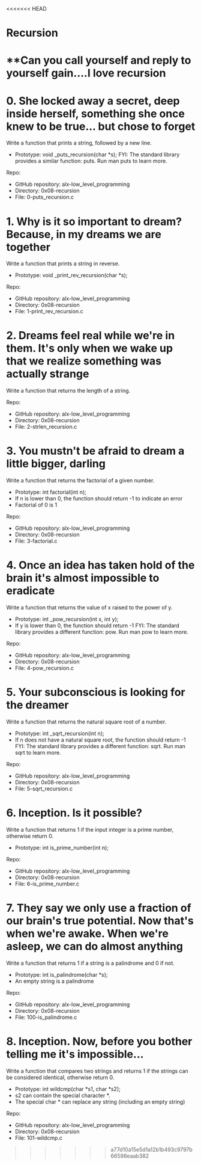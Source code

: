 <<<<<<< HEAD
# Recursion
**Can you call yourself and reply to yourself gain....I love recursion
=======
# 0. She locked away a secret, deep inside herself, something she once knew to be true... but chose to forget

Write a function that prints a string, followed by a new line.

- Prototype: void _puts_recursion(char *s);
FYI: The standard library provides a similar function: puts. Run man puts to learn more.

Repo:
- GitHub repository: alx-low_level_programming
- Directory: 0x08-recursion
- File: 0-puts_recursion.c
   
# 1. Why is it so important to dream? Because, in my dreams we are together

Write a function that prints a string in reverse.

- Prototype: void _print_rev_recursion(char *s);

Repo:
- GitHub repository: alx-low_level_programming
- Directory: 0x08-recursion
- File: 1-print_rev_recursion.c
   
# 2. Dreams feel real while we're in them. It's only when we wake up that we realize something was actually strange

Write a function that returns the length of a string.

Repo:
- GitHub repository: alx-low_level_programming
- Directory: 0x08-recursion
- File: 2-strlen_recursion.c
   
# 3. You mustn't be afraid to dream a little bigger, darling

Write a function that returns the factorial of a given number.

- Prototype: int factorial(int n);
- If n is lower than 0, the function should return -1 to indicate an error
- Factorial of 0 is 1

Repo:
- GitHub repository: alx-low_level_programming
- Directory: 0x08-recursion
- File: 3-factorial.c
   
# 4. Once an idea has taken hold of the brain it's almost impossible to eradicate

Write a function that returns the value of x raised to the power of y.

- Prototype: int _pow_recursion(int x, int y);
- If y is lower than 0, the function should return -1
FYI: The standard library provides a different function: pow. Run man pow to learn more.

Repo:
- GitHub repository: alx-low_level_programming
- Directory: 0x08-recursion
- File: 4-pow_recursion.c
   
# 5. Your subconscious is looking for the dreamer

Write a function that returns the natural square root of a number.

- Prototype: int _sqrt_recursion(int n);
- If n does not have a natural square root, the function should return -1
FYI: The standard library provides a different function: sqrt. Run man sqrt to learn more.

Repo:
- GitHub repository: alx-low_level_programming
- Directory: 0x08-recursion
- File: 5-sqrt_recursion.c
   
# 6. Inception. Is it possible?

Write a function that returns 1 if the input integer is a prime number, otherwise return 0.

- Prototype: int is_prime_number(int n);

Repo:
- GitHub repository: alx-low_level_programming
- Directory: 0x08-recursion
- File: 6-is_prime_number.c
   
# 7. They say we only use a fraction of our brain's true potential. Now that's when we're awake. When we're asleep, we can do almost anything

Write a function that returns 1 if a string is a palindrome and 0 if not.

- Prototype: int is_palindrome(char *s);
- An empty string is a palindrome

Repo:
- GitHub repository: alx-low_level_programming
- Directory: 0x08-recursion
- File: 100-is_palindrome.c
   
# 8. Inception. Now, before you bother telling me it's impossible...

Write a function that compares two strings and returns 1 if the strings can be considered identical, otherwise return 0.

- Prototype: int wildcmp(char *s1, char *s2);
- s2 can contain the special character *.
- The special char * can replace any string (including an empty string)
 
Repo:
- GitHub repository: alx-low_level_programming
- Directory: 0x08-recursion
- File: 101-wildcmp.c
>>>>>>> a77d10a15e5d1a12b1b493c9797b66598eaab382
